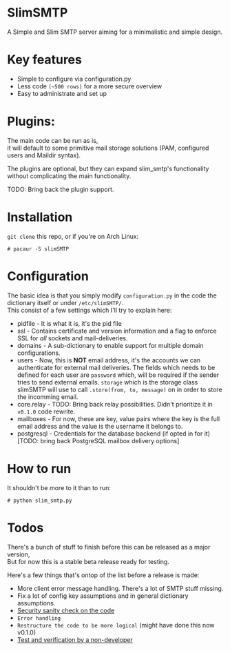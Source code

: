 SlimSMTP
========

A Simple and Slim SMTP server aiming for a minimalistic and simple design.

Key features
============
* Simple to configure via configuration.py
* Less code `(~500 rows)` for a more secure overview
* Easy to administrate and set up

Plugins:
======
The main code can be run as is,<br>
it will default to some primitive mail storage solutions (PAM, configured users and Maildir syntax).

The plugins are optional, but they can expand slim_smtp's functionality without complicating the main functionality.<br>

TODO: Bring back the plugin support.

Installation
============

`git clone` this repo, or if you're on Arch Linux:

    # pacaur -S slimSMTP

Configuration
=============

The basic idea is that you simply modify `configuration.py` in the code the dictionary itself or under `/etc/slimSMTP/`.<br>
This consist of a few settings which I'll try to explain here:

 * pidfile         - It is what it is, it's the pid file
 * ssl             - Contains certificate and version information and a flag to enforce SSL for _all_ sockets and mail-deliveries.
 * domains         - A sub-dictionary to enable support for multiple domain configurations.
 * users           - Now, this is **NOT** email address, it's the accounts we can authenticate for external mail deliveries.
                     The fields which needs to be defined for each user are `password` which, will be required if the sender tries to send external emails.
                     `storage` which is the storage class slimSMTP will use to call `.store(from, to, message)` on in order to store the incomming email.
 * core.relay      - TODO: Bring back relay possibilities. Didn't prioritize it in `v0.1.0` code rewrite.
 * mailboxes       - For now, these are key, value pairs where the key is the full email address and the value is the username it belongs to.
 * postgresql      - Credentials for the database backend (if opted in for it) [TODO: bring back PostgreSQL mailbox delivery options]

How to run
==========

It shouldn't be more to it than to run:

    # python slim_smtp.py

Todos
=====

There's a bunch of stuff to finish before this can be released as a major version,<br>
But for now this is a stable beta release ready for testing.

Here's a few things that's ontop of the list before a release is made:

 * More client error message handling. There's a lot of SMTP stuff missing.
 * Fix a lot of config key assumptions and in general dictionary assumptions.
 * [Security sanity check on the code](https://github.com/Torxed/SlimSMTP/issues/3)
 * ```Error handling```
 * ```Restructure the code to be more logical``` (might have done this now v0.1.0)
 * [Test and verification by a non-developer](https://github.com/Torxed/SlimSMTP/issues/5)
